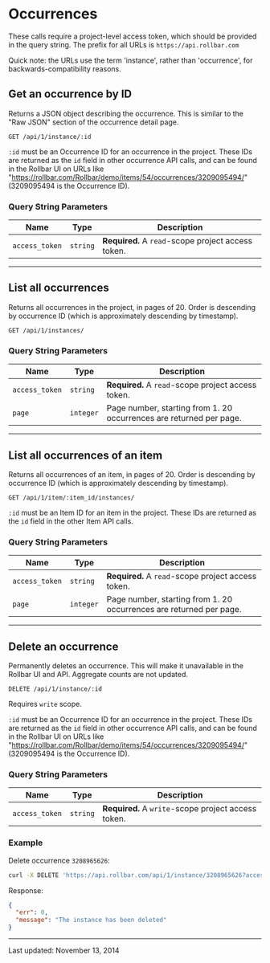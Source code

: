 # Occurrences

These calls require a project-level access token, which should be provided in the query string.
The prefix for all URLs is `https://api.rollbar.com`

Quick note: the URLs use the term 'instance', rather than 'occurrence', for
backwards-compatibility reasons.


## Get an occurrence by ID

Returns a JSON object describing the occurrence. This is similar to the "Raw JSON" section of the occurrence detail page.

    GET /api/1/instance/:id

`:id` must be an Occurrence ID for an occurrence in the project. These IDs are returned as
the `id` field in other occurrence API calls, and can be found in the Rollbar UI on URLs
like "https://rollbar.com/Rollbar/demo/items/54/occurrences/3209095494/" (3209095494 is
the Occurrence ID).


### Query String Parameters

Name | Type | Description
-----|------|-------------
`access_token`|`string`|**Required.** A `read`-scope project access token.


---

## List all occurrences

Returns all occurrences in the project, in pages of 20. Order is descending by occurrence ID
(which is approximately descending by timestamp).

    GET /api/1/instances/


### Query String Parameters

Name | Type | Description
-----|------|-------------
`access_token`|`string`|**Required.** A `read`-scope project access token.
`page`|`integer`|Page number, starting from 1. 20 occurrences are returned per page.


---

## List all occurrences of an item

Returns all occurrences of an item, in pages of 20. Order is descending by occurrence ID
(which is approximately descending by timestamp).

    GET /api/1/item/:item_id/instances/

`:id` must be an Item ID for an item in the project. These IDs are returned as the `id`
field in the other Item API calls.


### Query String Parameters

Name | Type | Description
-----|------|-------------
`access_token`|`string`|**Required.** A `read`-scope project access token.
`page`|`integer`|Page number, starting from 1. 20 occurrences are returned per page.


---

## Delete an occurrence

Permanently deletes an occurrence. This will make it unavailable in the Rollbar UI and API.
Aggregate counts are not updated.

    DELETE /api/1/instance/:id

Requires `write` scope.

`:id` must be an Occurrence ID for an occurrence in the project. These IDs are returned as
the `id` field in other occurrence API calls, and can be found in the Rollbar UI on URLs
like "https://rollbar.com/Rollbar/demo/items/54/occurrences/3209095494/" (3209095494 is
the Occurrence ID).

### Query String Parameters

Name | Type | Description
-----|------|-------------
`access_token`|`string`|**Required.** A `write`-scope project access token.

### Example

Delete occurrence `3208965626`:

```bash
curl -X DELETE 'https://api.rollbar.com/api/1/instance/3208965626?access_token=abcd1234abcd1234'
```

Response:

```json
{
  "err": 0,
  "message": "The instance has been deleted"
}
```

-----

Last updated: November 13, 2014
